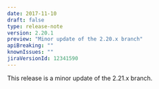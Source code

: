 ```yaml
---
date: 2017-11-10
draft: false 
type: release-note
version: 2.20.1
preview: "Minor update of the 2.20.x branch"
apiBreaking: ""
knownIssues: ""
jiraVersionId: 12341590
---
```


This release is a minor update of the 2.21.x branch.
